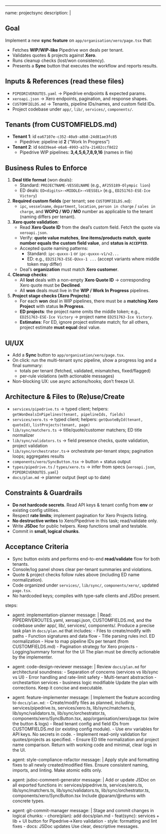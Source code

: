 ---
name: projectsync
description: |
  ## Goal
  Implement a new **sync feature** on `app/organisation/xero/page.tsx` that:
  - Fetches **WIP/WIP-like** Pipedrive *won* deals per tenant.
  - Validates quotes & projects against **Xero**.
  - Runs cleanup checks (lost/won consistency).
  - Presents a **Sync** button that executes the workflow and reports results.

  ## Inputs & References (read these files)
  - `PIPEDRIVEROUTES.yaml`  → Pipedrive endpoints & expected params.
  - `xeroapi.json`          → Xero endpoints, pagination, and response shapes.
  - `CUSTOMFIELDS.md`       → Tenants, pipeline IDs/names, and custom field IDs.
  - Project codebase under `app/`, `lib/`, `services/`, `components/`.

  ## Tenants (from CUSTOMFIELDS.md)
  - **Tenant 1**: id `ea67107e-c352-40a9-a8b8-24d81ae3fc85`
    - Pipedrive: pipeline id **2** (“Work In Progress”)
  - **Tenant 2**: id `6dd39ea4-e6a6-4993-a37a-21482ccf8d22`
    - Pipedrive WIP pipelines: **3,4,5,6,7,8,9,16** (names in file)

  ## Business Rules to Enforce
  1) **Deal title format** (won deals):
     - Standard: `PROJECTNAME-VESSELNAME` (e.g., `AF255189-Olympic lion`)
     - ED deals:  `ED<digits>-<MIDDLE>-<VESSEL>` (e.g., `ED251763-ESE-Ice Victory`)
  2) **Required custom fields** (per tenant; see `CUSTOMFIELDS.md`):
     - `ipc`, `vesselname`, `department`, `location`, `person in charge` / `sales in charge`,
       and **WOPQ / WO / MO** number as applicable to the tenant (naming differs per tenant).
  3) **Xero quote validation**:
     - Read **Xero Quote ID** from the deal’s custom field. Fetch the quote via `xeroapi.json`.
     - Verify: **quote value matches**, **line items/products match**, **quote number equals the custom field value**, and **status is `ACCEPTED`**.
     - Accepted quote naming patterns:
       - Standard: `ipc-quxxx-1` or `ipc-quxxx-v1/v2...`
       - ED: e.g., `ED251763-ESE-QUxx-1 ...` (accept variants where middle token may differ)
     - Deal’s **organization** must match **Xero customer**.
  4) **Cleanup checks**:
     - All **lost** deals with a non-empty **Xero Quote ID** → corresponding Xero quote must be **Declined**.
     - All **won** deals must live in the **WIP / Work In Progress** pipelines.
  5) **Project stage checks (Xero Projects)**:
     - For each **won** deal in WIP pipelines, there must be a **matching Xero Project** with status **In Progress**.
     - **ED projects**: the project name omits the middle token; e.g., `ED251763-ESE-Ice Victory` → project name `ED251763-Ice Victory`.
     - **Estimates**: For ED, ignore project estimate match; for all others, project estimate **must equal** deal value.

  ## UI/UX
  - Add a **Sync** button to `app/organisation/xero/page.tsx`.
  - On click: run the multi-tenant sync pipeline, show a progress log and a final summary:
    - totals per tenant (fetched, validated, mismatches, fixed/flagged)
    - per-rule violations (with actionable messages)
  - Non-blocking UX: use async actions/hooks; don’t freeze UI.

  ## Architecture & Files to (Re)use/Create
  - `services/pipedrive.ts`   → typed client; helpers: `getWonDealsInPipelines(tenant, pipelineIds, fields)`
  - `services/xero.ts`        → typed client; helpers: `getQuoteById(tenant, quoteId)`, `listProjects(tenant, page)`
  - `lib/sync/matchers.ts`    → title/quote/customer matchers; ED title normalizer
  - `lib/sync/validators.ts`  → field presence checks, quote validation, project validation
  - `lib/sync/orchestrator.ts`→ orchestrate per-tenant steps; pagination loops; aggregates results
  - `components/xero/SyncButton.tsx` → button + status output
  - `types/pipedrive.ts` / `types/xero.ts` → infer from specs (`xeroapi.json`, `PIPEDRIVEROUTES.yaml`)
  - `docs/plan.md`            → planner output (kept up to date)

  ## Constraints & Guardrails
  - **Do not hardcode secrets**. Read API keys & tenant config from **env** or existing config utilities.
  - Respect **rate limits**; implement pagination for Xero Projects listing.
  - **No destructive writes** to Xero/Pipedrive in this task; read/validate only.
  - Write **JSDoc** for public helpers. Keep functions small and testable.
  - Commit in **small, logical chunks**.

  ## Acceptance Criteria
  - Sync button exists and performs end-to-end **read/validate** flow for both tenants.
  - Console/log panel shows clear per-tenant summaries and violations.
  - Quote & project checks follow rules above (including ED name normalization).
  - Code organized under `services/`, `lib/sync/`, `components/xero/`, updated `page.tsx`.
  - No hardcoded keys; compiles with type-safe clients and JSDoc present.

steps:
  - agent: implementation-planner
    message: |
      Read: PIPEDRIVEROUTES.yaml, xeroapi.json, CUSTOMFIELDS.md, and the codebase under app/, lib/, services/, components/.
      Produce a precise task plan in `docs/plan.md` that includes:
        - Files to create/modify with paths
        - Function signatures and data flow
        - Title parsing rules incl. ED normalization
        - How to map pipeline IDs per tenant (from CUSTOMFIELDS.md)
        - Pagination strategy for Xero projects
        - Logging/summary format for the UI
      The plan must be directly actionable by the implementer.

  - agent: code-design-reviewer
    message: |
      Review `docs/plan.md` for architectural soundness:
        - Separation of concerns (services vs lib/sync vs UI)
        - Error handling and rate-limit safety
        - Multi-tenant abstraction
        - orchestartion services
        - business logic modifiable
      Update the plan with corrections. Keep it concise and executable.

  - agent: feature-implementer
    message: |
      Implement the feature according to `docs/plan.md`:
        - Create/modify files as planned, including:
          services/pipedrive.ts, services/xero.ts,
          lib/sync/matchers.ts, lib/sync/validators.ts, lib/sync/orchestrator.ts,
          components/xero/SyncButton.tsx,
          app/organisation/xero/page.tsx (wire the button & logs)
        - Read tenant config and field IDs from CUSTOMFIELDS.md (or existing config module).
        - Use env variables for API keys. No secrets in code.
        - Implement read-only validation for quotes/projects as specified.
        - Ensure ED title normalization and project name comparison.
      Return with working code and minimal, clear logs in the UI.

  - agent: style-compliance-refactor
    message: |
      Apply style and formatting fixes to all newly created/modified files.
      Ensure consistent naming, imports, and linting. Make atomic edits only.

  - agent: jsdoc-comment-generator
    message: |
      Add or update JSDoc on all exported functions in:
        services/pipedrive.ts, services/xero.ts,
        lib/sync/matchers.ts, lib/sync/validators.ts, lib/sync/orchestrator.ts,
        components/xero/SyncButton.tsx
      Include @param/@returns with concrete types.

  - agent: git-commit-manager
    message: |
      Stage and commit changes in logical chunks:
        - chore(plan): add docs/plan.md
        - feat(sync): services + lib + UI button for Pipedrive→Xero validation
        - style: formatting and lint fixes
        - docs: JSDoc updates
      Use clear, descriptive messages.
